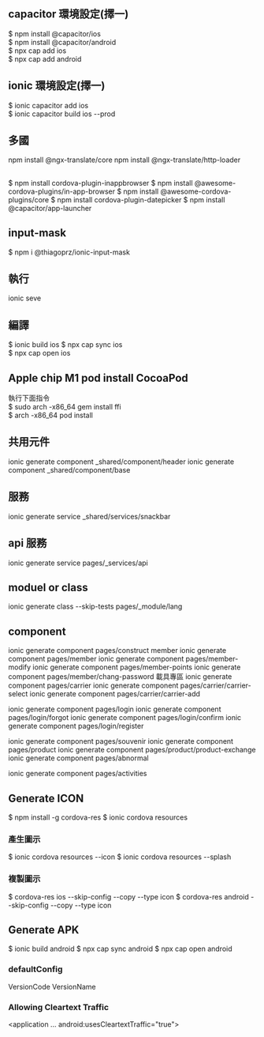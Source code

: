 ## capacitor 環境設定(擇一)  
$ npm install @capacitor/ios  
$ npm install @capacitor/android  
$ npx cap add ios  
$ npx cap add android  

## ionic 環境設定(擇一)  
$ ionic capacitor add ios  
$ ionic capacitor build ios --prod  

## 多國
npm install @ngx-translate/core
npm install @ngx-translate/http-loader
## 
$ npm install cordova-plugin-inappbrowser 
$ npm install @awesome-cordova-plugins/in-app-browser 
$ npm install @awesome-cordova-plugins/core
$ npm install cordova-plugin-datepicker
$ npm install @capacitor/app-launcher
## input-mask  
$ npm i @thiagoprz/ionic-input-mask
## 執行
ionic seve  

## 編譯
$ ionic build ios
$ npx cap sync ios  
$ npx cap open ios   



## Apple chip M1 pod install CocoaPod
執行下面指令  
$ sudo arch -x86_64 gem install ffi  
$ arch -x86_64 pod install  
 

## 共用元件
ionic generate component _shared/component/header
ionic generate component _shared/component/base

## 服務
ionic generate service _shared/services/snackbar

## api 服務
ionic generate service pages/_services/api

## moduel or class
ionic generate class --skip-tests pages/_module/lang

## component
ionic generate component pages/construct
member
ionic generate component pages/member
ionic generate component pages/member-modify
ionic generate component pages/member-points
ionic generate component pages/member/chang-password
載具專區
ionic generate component pages/carrier
ionic generate component pages/carrier/carrier-select
ionic generate component pages/carrier/carrier-add

ionic generate component pages/login
ionic generate component pages/login/forgot
ionic generate component pages/login/confirm
ionic generate component pages/login/register

ionic generate component pages/souvenir
ionic generate component pages/product
ionic generate component pages/product/product-exchange
ionic generate component pages/abnormal

ionic generate component pages/activities


## Generate ICON 
$ npm install -g cordova-res
$ ionic cordova resources
### 產生圖示
$ ionic cordova resources --icon
$ ionic cordova resources --splash
### 複製圖示
$ cordova-res ios --skip-config --copy --type icon
$ cordova-res android --skip-config --copy --type icon

## Generate APK
$ ionic build android
$ npx cap sync android 
$ npx cap open android 

### defaultConfig
VersionCode
VersionName 

### Allowing Cleartext Traffic
<application
    ...
    android:usesCleartextTraffic="true">


